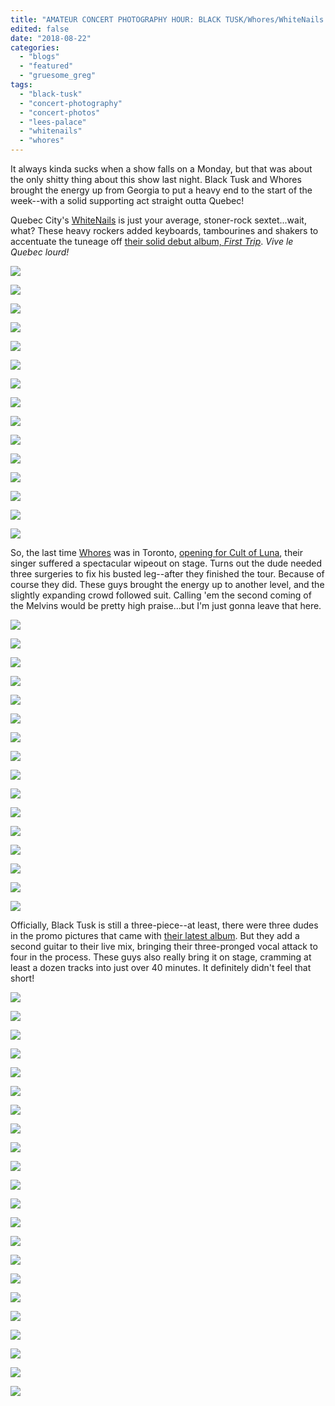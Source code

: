 ```yaml
---
title: "AMATEUR CONCERT PHOTOGRAPHY HOUR: BLACK TUSK/Whores/WhiteNails @ Lee's Palace, August 20, 2018"
edited: false
date: "2018-08-22"
categories:
  - "blogs"
  - "featured"
  - "gruesome_greg"
tags:
  - "black-tusk"
  - "concert-photography"
  - "concert-photos"
  - "lees-palace"
  - "whitenails"
  - "whores"
---
```


It always kinda sucks when a show falls on a Monday, but that was about the only shitty thing about this show last night. Black Tusk and Whores brought the energy up from Georgia to put a heavy end to the start of the week--with a solid supporting act straight outta Quebec!

Quebec City's [WhiteNails](https://whitenails.bandcamp.com/releases) is just your average, stoner-rock sextet...wait, what? These heavy rockers added keyboards, tambourines and shakers to accentuate the tuneage off [their solid debut album, _First Trip_](https://hellbound.ca/2017/05/whitenails-first-trip/). _Vive le Quebec lourd!_

[![](https://hellbound.ca/wp-content/uploads/2018/08/IMG_1340-1024x768.jpg)](https://hellbound.ca/wp-content/uploads/2018/08/IMG_1340.jpg)

[![](https://hellbound.ca/wp-content/uploads/2018/08/IMG_1343-1024x768.jpg)](https://hellbound.ca/wp-content/uploads/2018/08/IMG_1343.jpg)

[![](https://hellbound.ca/wp-content/uploads/2018/08/IMG_1344.jpg)](https://hellbound.ca/wp-content/uploads/2018/08/IMG_1344.jpg)

[![](https://hellbound.ca/wp-content/uploads/2018/08/IMG_1347.jpg)](https://hellbound.ca/wp-content/uploads/2018/08/IMG_1347.jpg)

[![](https://hellbound.ca/wp-content/uploads/2018/08/IMG_1349.jpg)](https://hellbound.ca/wp-content/uploads/2018/08/IMG_1349.jpg)

[![](https://hellbound.ca/wp-content/uploads/2018/08/IMG_1355-1024x768.jpg)](https://hellbound.ca/wp-content/uploads/2018/08/IMG_1355.jpg)

[![](https://hellbound.ca/wp-content/uploads/2018/08/IMG_1358-1024x768.jpg)](https://hellbound.ca/wp-content/uploads/2018/08/IMG_1358.jpg)

[![](https://hellbound.ca/wp-content/uploads/2018/08/IMG_1359.jpg)](https://hellbound.ca/wp-content/uploads/2018/08/IMG_1359.jpg)

[![](https://hellbound.ca/wp-content/uploads/2018/08/IMG_1360.jpg)](https://hellbound.ca/wp-content/uploads/2018/08/IMG_1360.jpg)

[![](https://hellbound.ca/wp-content/uploads/2018/08/IMG_1362.jpg)](https://hellbound.ca/wp-content/uploads/2018/08/IMG_1362.jpg)

[![](https://hellbound.ca/wp-content/uploads/2018/08/IMG_1366.jpg)](https://hellbound.ca/wp-content/uploads/2018/08/IMG_1366.jpg)

[![](https://hellbound.ca/wp-content/uploads/2018/08/IMG_1368-1024x768.jpg)](https://hellbound.ca/wp-content/uploads/2018/08/IMG_1368.jpg)

[![](https://hellbound.ca/wp-content/uploads/2018/08/IMG_1371-1024x768.jpg)](https://hellbound.ca/wp-content/uploads/2018/08/IMG_1371.jpg)

[![](https://hellbound.ca/wp-content/uploads/2018/08/IMG_1376.jpg)](https://hellbound.ca/wp-content/uploads/2018/08/IMG_1376.jpg)

[![](https://hellbound.ca/wp-content/uploads/2018/08/IMG_1379.jpg)](https://hellbound.ca/wp-content/uploads/2018/08/IMG_1379.jpg)

So, the last time [Whores](https://www.whoresband.com/) was in Toronto, [opening for Cult of Luna](https://hellbound.ca/2017/08/amateur-concert-photography-hour-cult-lunawhores-mod-club-august-22-2017/), their singer suffered a spectacular wipeout on stage. Turns out the dude needed three surgeries to fix his busted leg--after they finished the tour. Because of course they did. These guys brought the energy up to another level, and the slightly expanding crowd followed suit. Calling 'em the second coming of the Melvins would be pretty high praise...but I'm just gonna leave that here.

[![](https://hellbound.ca/wp-content/uploads/2018/08/IMG_1382-1024x768.jpg)](https://hellbound.ca/wp-content/uploads/2018/08/IMG_1382.jpg)

[![](https://hellbound.ca/wp-content/uploads/2018/08/IMG_1384-1024x768.jpg)](https://hellbound.ca/wp-content/uploads/2018/08/IMG_1384.jpg)

[![](https://hellbound.ca/wp-content/uploads/2018/08/IMG_1385-1024x768.jpg)](https://hellbound.ca/wp-content/uploads/2018/08/IMG_1385.jpg)

[![](https://hellbound.ca/wp-content/uploads/2018/08/IMG_1391.jpg)](https://hellbound.ca/wp-content/uploads/2018/08/IMG_1391.jpg)

[![](https://hellbound.ca/wp-content/uploads/2018/08/IMG_1395.jpg)](https://hellbound.ca/wp-content/uploads/2018/08/IMG_1395.jpg)

[![](https://hellbound.ca/wp-content/uploads/2018/08/IMG_1397.jpg)](https://hellbound.ca/wp-content/uploads/2018/08/IMG_1397.jpg)

[![](https://hellbound.ca/wp-content/uploads/2018/08/IMG_1400.jpg)](https://hellbound.ca/wp-content/uploads/2018/08/IMG_1400.jpg)

[![](https://hellbound.ca/wp-content/uploads/2018/08/IMG_1405.jpg)](https://hellbound.ca/wp-content/uploads/2018/08/IMG_1405.jpg)

[![](https://hellbound.ca/wp-content/uploads/2018/08/IMG_1409.jpg)](https://hellbound.ca/wp-content/uploads/2018/08/IMG_1409.jpg)

[![](https://hellbound.ca/wp-content/uploads/2018/08/IMG_1413.jpg)](https://hellbound.ca/wp-content/uploads/2018/08/IMG_1413.jpg)

[![](https://hellbound.ca/wp-content/uploads/2018/08/IMG_1419.jpg)](https://hellbound.ca/wp-content/uploads/2018/08/IMG_1419.jpg)

[![](https://hellbound.ca/wp-content/uploads/2018/08/IMG_1425-1024x768.jpg)](https://hellbound.ca/wp-content/uploads/2018/08/IMG_1425.jpg)

[![](https://hellbound.ca/wp-content/uploads/2018/08/IMG_1426-1024x768.jpg)](https://hellbound.ca/wp-content/uploads/2018/08/IMG_1426.jpg)

[![](https://hellbound.ca/wp-content/uploads/2018/08/IMG_1428-1024x768.jpg)](https://hellbound.ca/wp-content/uploads/2018/08/IMG_1428.jpg)

[![](https://hellbound.ca/wp-content/uploads/2018/08/IMG_1432.jpg)](https://hellbound.ca/wp-content/uploads/2018/08/IMG_1432.jpg)

[![](https://hellbound.ca/wp-content/uploads/2018/08/IMG_1437-1024x768.jpg)](https://hellbound.ca/wp-content/uploads/2018/08/IMG_1437.jpg)

Officially, Black Tusk is still a three-piece--at least, there were three dudes in the promo pictures that came with [their latest album](https://hellbound.ca/2018/08/black-tusk-tcbt/). But they add a second guitar to their live mix, bringing their three-pronged vocal attack to four in the process. These guys also really bring it on stage, cramming at least a dozen tracks into just over 40 minutes. It definitely didn't feel that short!

[![](https://hellbound.ca/wp-content/uploads/2018/08/IMG_1439-1024x768.jpg)](https://hellbound.ca/wp-content/uploads/2018/08/IMG_1439.jpg)

[![](https://hellbound.ca/wp-content/uploads/2018/08/IMG_1442.jpg)](https://hellbound.ca/wp-content/uploads/2018/08/IMG_1442.jpg)

[![](https://hellbound.ca/wp-content/uploads/2018/08/IMG_1443.jpg)](https://hellbound.ca/wp-content/uploads/2018/08/IMG_1443.jpg)

[![](https://hellbound.ca/wp-content/uploads/2018/08/IMG_1445.jpg)](https://hellbound.ca/wp-content/uploads/2018/08/IMG_1445.jpg)

[![](https://hellbound.ca/wp-content/uploads/2018/08/IMG_1446-1024x768.jpg)](https://hellbound.ca/wp-content/uploads/2018/08/IMG_1446.jpg)

[![](https://hellbound.ca/wp-content/uploads/2018/08/IMG_1448.jpg)](https://hellbound.ca/wp-content/uploads/2018/08/IMG_1448.jpg)

[![](https://hellbound.ca/wp-content/uploads/2018/08/IMG_1452-1024x768.jpg)](https://hellbound.ca/wp-content/uploads/2018/08/IMG_1452.jpg)

[![](https://hellbound.ca/wp-content/uploads/2018/08/IMG_1457.jpg)](https://hellbound.ca/wp-content/uploads/2018/08/IMG_1457.jpg)

[![](https://hellbound.ca/wp-content/uploads/2018/08/IMG_1458.jpg)](https://hellbound.ca/wp-content/uploads/2018/08/IMG_1458.jpg)

[![](https://hellbound.ca/wp-content/uploads/2018/08/IMG_1464-1024x768.jpg)](https://hellbound.ca/wp-content/uploads/2018/08/IMG_1464.jpg)

[![](https://hellbound.ca/wp-content/uploads/2018/08/IMG_1466-1024x768.jpg)](https://hellbound.ca/wp-content/uploads/2018/08/IMG_1466.jpg)

[![](https://hellbound.ca/wp-content/uploads/2018/08/IMG_1467-1024x768.jpg)](https://hellbound.ca/wp-content/uploads/2018/08/IMG_1467.jpg)

[![](https://hellbound.ca/wp-content/uploads/2018/08/IMG_1470-1024x768.jpg)](https://hellbound.ca/wp-content/uploads/2018/08/IMG_1470.jpg)

[![](https://hellbound.ca/wp-content/uploads/2018/08/IMG_1471-1024x768.jpg)](https://hellbound.ca/wp-content/uploads/2018/08/IMG_1471.jpg)

[![](https://hellbound.ca/wp-content/uploads/2018/08/IMG_1474-1024x768.jpg)](https://hellbound.ca/wp-content/uploads/2018/08/IMG_1474.jpg)

[![](https://hellbound.ca/wp-content/uploads/2018/08/IMG_1477-1024x768.jpg)](https://hellbound.ca/wp-content/uploads/2018/08/IMG_1477.jpg)

[![](https://hellbound.ca/wp-content/uploads/2018/08/IMG_1479.jpg)](https://hellbound.ca/wp-content/uploads/2018/08/IMG_1479.jpg)

[![](https://hellbound.ca/wp-content/uploads/2018/08/IMG_1481-1024x768.jpg)](https://hellbound.ca/wp-content/uploads/2018/08/IMG_1481.jpg)

[![](https://hellbound.ca/wp-content/uploads/2018/08/IMG_1484.jpg)](https://hellbound.ca/wp-content/uploads/2018/08/IMG_1484.jpg)

[![](https://hellbound.ca/wp-content/uploads/2018/08/IMG_1487.jpg)](https://hellbound.ca/wp-content/uploads/2018/08/IMG_1487.jpg)

[![](https://hellbound.ca/wp-content/uploads/2018/08/IMG_1491.jpg)](https://hellbound.ca/wp-content/uploads/2018/08/IMG_1491.jpg)

[![](https://hellbound.ca/wp-content/uploads/2018/08/IMG_1493.jpg)](https://hellbound.ca/wp-content/uploads/2018/08/IMG_1493.jpg)
